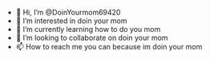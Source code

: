- 👋 Hi, I’m @DoinYourmom69420
- 👀 I’m interested in doin your mom
- 🌱 I’m currently learning how to do you mom
- 💞️ I’m looking to collaborate on doin your mom
- 📫 How to reach me you can because im doin your mom

<!---
DoinYourmom69420/DoinYourmom69420 is a ✨ special ✨ repository because its `README.md` (this file) appears on your GitHub profile.
You can click the Preview link to take a look at your changes.
--->
